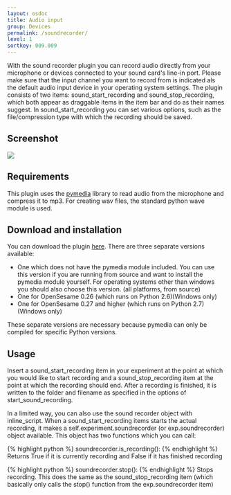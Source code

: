 ```yaml
---
layout: osdoc
title: Audio input
group: Devices
permalink: /soundrecorder/
level: 1
sortkey: 009.009
---
```


With the sound recorder plugin you can record audio directly from your microphone or devices connected to your sound card's line-in port. Please make sure that the input channel you want to record from is indicated als the default audio input device in your operating system settings.
The plugin consists of two items: sound_start_recording and sound_stop_recording, which both appear as draggable items in the item bar and do as their names suggest. In sound_start_recording you can set various options, such as the file/compression type with which the recording should be saved.

Screenshot
----------

![](/img/fig/fig7.8.1.png)

Requirements
------------

This plugin uses the [pymedia][pymedia-url] library to read audio from the microphone and compress it to mp3. For creating wav files, the standard python wave module is used.

Download and installation
-------------------------

You can download the plugin [here][plugin-url]. There are three separate versions available:

- One which does not have the pymedia module included. You can use this version if you are running from source and want to install the pymedia module yourself. For operating systems other than windows you should also choose this version. (all platforms, from source)
- One for OpenSesame 0.26 (which runs on Python 2.6)(Windows only)
- One for OpenSesame 0.27 and higher (which runs on Python 2.7)(Windows only)

These separate versions are necessary because pymedia can only be compiled for specific Python versions.

Usage
----------------------------------------

Insert a sound_start_recording item in your experiment at the point at which you would like to start recording and a sound_stop_recording item at the point at which the recording should end. After a recording is finished, it is written to the folder and filename as specified in the options of start_sound_recording.

In a limited way, you can also use the sound recorder object with inline_script. When a sound_start_recording items starts the actual recording, it makes a self.experiment.soundrecorder (or exp.soundrecorder) object available.
This object has two functions which you can call:

{% highlight python %}
soundrecorder.is_recording(): 
{% endhighlight %}
Returns True if it is currently recording and False if it has finished recording

{% highlight python %}
soundrecorder.stop(): 
{% endhighlight %}
Stops recording. This does the same as the sound_stop_recording item (which basically only calls the stop() function from the exp.soundrecorder item)

[pymedia-url]: http://www.lfd.uci.edu/~gohlke/pythonlibs/#pymedia
[plugin-url]: https://github.com/dschreij/opensesame_soundrecorder_plugins/tags
